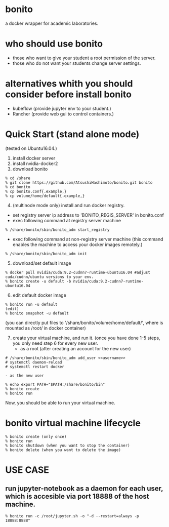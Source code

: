 # bonito
a docker wrapper for academic laboratories.

# who should use bonito
- those who want to give your student a root permission of the server.
- those who do not want your students change server settings.

# alternatives whith you should consider before install bonito
- kubeflow (provide jupyter env to your student.)
- Rancher (provide web gui to control containers.)


# Quick Start (stand alone mode)
(tested on Ubuntu16.04.)
1. install docker server
2. install nvidia-docker2
3. download bonito
```
% cd /share
% git clone https://github.com/AtsushiHashimoto/bonito.git bonito
% cd bonito
% cp bonito.conf{.example,}
% cp volume/home/default{.example,}
```
4. (multinode mode only) install and run docker registry.  
  - set registry server ip address to 'BONITO_REGIS_SERVER' in bonito.conf
  - exec following command at registry server machine
```
% /share/bonito/sbin/bonito_adm start_registry
```
  - exec following command at non-registry server machine (this command enables the machine to access your docker images remotely.)
```
% /share/bonito/sbin/bonito_adm init
```

5. download/set default image
```
% docker pull nvidia/cuda:9.2-cudnn7-runtime-ubuntu16.04 #adjust cuda/cudnn/ubuntu versions to your env.
% bonito create -u default -b nvidia/cuda:9.2-cudnn7-runtime-ubuntu16.04
```

6. edit default docker image
```
% bonito run -u default
(edit)
% bonito snapshot -u default
```
(you can directly put files to '/share/bonito/volume/home/default/', where is mounted as /root/ in docker container)

7. create your virtual machine, and run it. (once you have done 1-5 steps, you only need step 6 for every new user.  
    - as a root (after creating an account for the new user)
```
# /share/bonito/sbin/bonito_adm add_user <<username>>
# systemctl daemon-reload
# systemctl restart docker
```
    - as the new user
```
% echo export PATH="$PATH:/share/bonito/bin"
% bonito create
% bonito run
```

Now, you should be able to run your virtual machine.

# bonito virtual machine lifecycle
```
% bonito create (only once)
% bonito run 
% bonito shutdown (when you want to stop the container)
% bonito delete (when you want to delete the image)
```

# USE CASE
## run jupyter-notebook as a daemon for each user, which is accesible via port 18888 of the host machine.
```
% bonito run -c /root/jupyter.sh -o "-d --restart=always -p 18888:8888"
```



